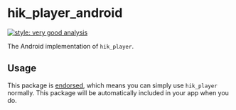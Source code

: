# hik_player_android

[![style: very good analysis][very_good_analysis_badge]][very_good_analysis_link]

The Android implementation of `hik_player`.

## Usage

This package is [endorsed][endorsed_link], which means you can simply use `hik_player`
normally. This package will be automatically included in your app when you do.

[endorsed_link]: https://flutter.dev/docs/development/packages-and-plugins/developing-packages#endorsed-federated-plugin
[very_good_analysis_badge]: https://img.shields.io/badge/style-very_good_analysis-B22C89.svg
[very_good_analysis_link]: https://pub.dev/packages/very_good_analysis